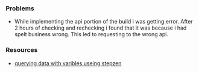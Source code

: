 ### Problems

-   While implementing the api portion of the build i was getting error. After 2 hours of checking and rechecking i found that it was because i had spelt business wrong. This led to requesting to the wrong api.

### Resources

-   [querying data with varibles useing stepzen](https://stepzen.com/blog/consume-graphql-in-javascript)
